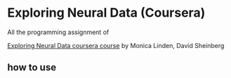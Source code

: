 Exploring Neural Data (Coursera)
====================
All the programming assignment of

[Exploring Neural Data coursera course](https://www.coursera.org/course/neuraldata) by Monica Linden, David Sheinberg 

how to use
----------




